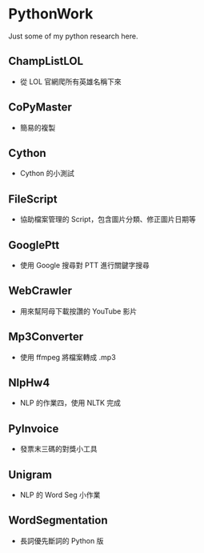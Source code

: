 # PythonWork

Just some of my python research here.

## ChampListLOL
+ 從 LOL 官網爬所有英雄名稱下來

## CoPyMaster
+ 簡易的複製

## Cython
+ Cython 的小測試

## FileScript
+ 協助檔案管理的 Script，包含圖片分類、修正圖片日期等

## GooglePtt
+ 使用 Google 搜尋對 PTT 進行關鍵字搜尋

## WebCrawler
+ 用來幫阿母下載按讚的 YouTube 影片

## Mp3Converter
+ 使用 ffmpeg 將檔案轉成 .mp3

## NlpHw4
+ NLP 的作業四，使用 NLTK 完成

## PyInvoice
+ 發票末三碼的對獎小工具

## Unigram
+ NLP 的 Word Seg 小作業

## WordSegmentation
+ 長詞優先斷詞的 Python 版
